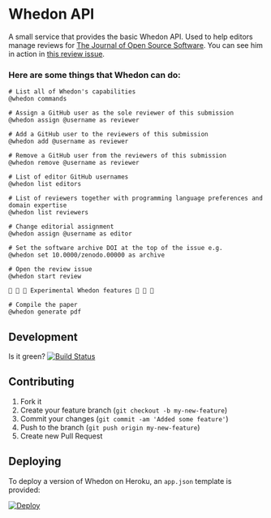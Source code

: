 # Whedon API

A small service that provides the basic Whedon API. Used to help editors manage reviews for [The Journal of Open Source Software](http://joss.theoj.org). You can see him in action in [this review issue](https://github.com/openjournals/joss-reviews/issues/78).

### Here are some things that Whedon can do:

```
# List all of Whedon's capabilities
@whedon commands

# Assign a GitHub user as the sole reviewer of this submission
@whedon assign @username as reviewer

# Add a GitHub user to the reviewers of this submission
@whedon add @username as reviewer

# Remove a GitHub user from the reviewers of this submission
@whedon remove @username as reviewer

# List of editor GitHub usernames
@whedon list editors

# List of reviewers together with programming language preferences and domain expertise
@whedon list reviewers

# Change editorial assignment
@whedon assign @username as editor

# Set the software archive DOI at the top of the issue e.g.
@whedon set 10.0000/zenodo.00000 as archive

# Open the review issue
@whedon start review

🚧 🚧 🚧 Experimental Whedon features 🚧 🚧 🚧

# Compile the paper
@whedon generate pdf

```

## Development

Is it green? [![Build Status](https://travis-ci.org/openjournals/whedon-api.svg?branch=master)](https://travis-ci.org/openjournals/whedon-api)

## Contributing

1. Fork it
2. Create your feature branch (`git checkout -b my-new-feature`)
3. Commit your changes (`git commit -am 'Added some feature'`)
4. Push to the branch (`git push origin my-new-feature`)
5. Create new Pull Request

## Deploying

To deploy a version of Whedon on Heroku, an `app.json` template is provided:

[![Deploy](https://www.herokucdn.com/deploy/button.svg)](https://heroku.com/deploy?template=https://github.com/openjournals/whedon-api)

